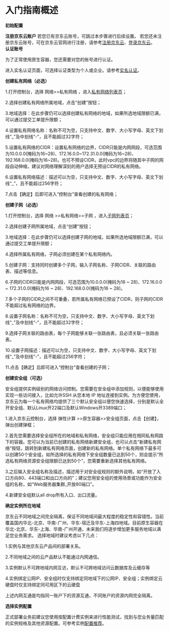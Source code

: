 
# 入门指南概述

**初始配置**

**注册京东云账户**
若您已有京东云账号，可跳过本步骤进行后续设置。
若您还未注册京东云账号，可在京东云官网进行注册，请参考[注册京东云](https://accounts.jdcloud.com/p/regPage?source=jdcloud%26ReturnUrl=%2f%2fuc.jdcloud.com%2fpassport%2fcomplete%3freturnUrl%3d//www.jdcloud.com/)、[登录京东云](https://console.jdcloud.com/overview)。  
**认证账号**

为了正常使用原生容器，您还需要对您的账号进行认证。

进入实名认证页面，可选择认证类型为个人或企业。请参考[实名认证][1]。


**创建私有网络（必选）**

1.打开控制台，选择 网络>>私有网络 ，进入[私有网络列表页][2]；

2.选择创建私有网络所属地域，点击“创建”按钮；

3.地域选择：在此步骤仍可以选择创建私有网络的地域，如果所选地域限额已满，可以通过提交工单提升限额；

4.设置私有网络名称：名称不可为空，只支持中文、数字、大小写字母、英文下划线“_”及中划线“-”，且不能超过32字符；

5.设置私有网络的CIDR：设置私有网络的边界，CIDR只能是内网网段，可选范围为10.0.0.0(掩码为16~28)、172.16.0.0~172.31.0.0(掩码为16~28)、192.168.0.0(掩码为16~28)。也可不预设CIDR，此时vpc的边界将随其中子网的网段自动伸缩，建议对网络理解深刻的用户选择无预设CIDR的私有网络。

6.设置私有网络描述：描述可以为空，只支持中文、数字、大小写字母、英文下划线“_”，且不能超过256字符；

7.点击【确定】后即可进入“控制台”查看创建的私有网络；


**创建子网（必选）**

1.打开控制台，选择  网络 >>私有网络>>子网 ，进入[子网列表页][3]；

2.选择创建子网所属地域，点击“创建”按钮；

3.地域选择：在此步骤仍可以选择创建子网的地域，如果所选地域限额已满，可以通过提交工单提升限额；

4.选择所属私有网络，子网必须创建在某个私有网络内。

5.创建子网：支持同时创建多个子网，输入子网名称、子网CIDR、关联的路由表、描述等信息。

6.子网的CIDR只能是内网网段，可选范围为10.0.0.0(掩码为16 ~ 28)、172.16.0.0 ~ 172.31.0.0(掩码为16 ~ 28)、192.168.0.0(掩码为16 ~ 28)。

7.多个子网的CIDR之间不可重叠，若所属私有网络已预设了CIDR，则子网的CIDR不能超过私有网络的边界。

8.设置子网名称：名称不可为空，只支持中文、数字、大小写字母、英文下划线“_”及中划线“-”，且不能超过32字符；

9.选择子网关联的路由表，每个子网能够关联一张路由表，且必须关联一张路由表。

10.设置子网描述：描述可以为空，只支持中文、数字、大小写字母、英文下划线“_”及中划线“-”，且不能超过256字符；

11.点击【确定】后即可进入“控制台”查看创建的子网；


**创建安全组（可选）**

安全组提供实例级别的网络访问控制。您需要在安全组中添加规则，以便能够使用实现一些访问接入，比如允许SSH 从您本地 IP 地址连接到实例。为方便您使用，京东云为每一个私有网络均提供了三个默认安全组以便您快速选择，分别是默认全开安全组、默认Linux开22端口及默认Windows开3389端口；

1.进入京东云控制台，选择 弹性计算 >>原生容器>>安全组页面，点击【创建】，弹出创建弹框；

2.首先您需要选择安全组所在的地域和私有网络，安全组只能应用在相同私有网路下的容器。您可以为当前已创建的私有网络新建安全组，也可以点击“新建私有网络“按钮，跳转到新建私有网络页面，创建新的私有网络。单个私有网络下最多可以创建50个安全组，如所选择的私有网络下安全组数量已达到50个，则会提示“所选私有网络资源安全组限额已达到50个”，您需要重新选择其他私有网络。

3.之后输入安全组名称及描述，描述用于对安全组规则的额外说明，如“开放了入口方向80、443端口和出口方向的”；建议您用安全组的使用场景或功能作为安全组的名称，如“Web服务器集群_开放80端口”。

4.新建安全组默认all drop所有入口、出口流量。



**确定实例所在地域**

京东云不同地域之间完全隔离，保证不同地域间最大程度的稳定性和容错性。当前覆盖国内华北-北京、华南-广州、华东-宿迁及华东-上海四地域。目前原生容器在华北-北京、华东-上海、华南-广州开通，未来我们将逐步增加更多服务地域以满足您业务需求。
选择地域时建议考虑以下几点：

1.实例与其他京东云产品间的部署关系。

2.不同地域之间的云产品默认不能通过内网通信。

3.实例默认不可跨地域内网互访，默认不可跨地域访问云数据库及云缓存等

4.实例绑定公网IP、安全组时仅支持绑定同地域下的公网IP、安全组；实例绑定云硬盘时仅支持绑定同可用区下的云硬盘

上述内网互通是均指同一账户下的资源互通，不同账户的资源内网完全隔离。



**选择实例配置**

正式部署业务前建议您使用按配置计费实例来进行性能测试，找到与您业务量匹配的实例规格及其他资源配置。可参考实例[配置推荐][4]。


  [1]: https://docs.jdcloud.com/cn/real-name-verification/real-name-verification
  [2]: https://cns-console.jdcloud.com/host/vpc/list
  [3]: https://cns-console.jdcloud.com/host/subnet/list
  [4]: https://docs.jdcloud.com/cn/native-container/recommend-instance
